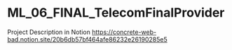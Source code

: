 # ML_06_FINAL_TelecomFinalProvider
Project Description in Notion https://concrete-web-bad.notion.site/20b6db57bf464afe86232e26190285e5
